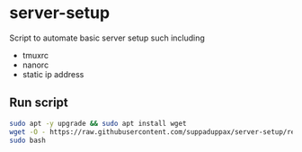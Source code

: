 # server-setup
Script to automate basic server setup such including
- tmuxrc
- nanorc
- static ip address

## Run script
```bash
sudo apt -y upgrade && sudo apt install wget
wget -O - https://raw.githubusercontent.com/suppaduppax/server-setup/refs/heads/main/server_setup.sh
sudo bash
```

